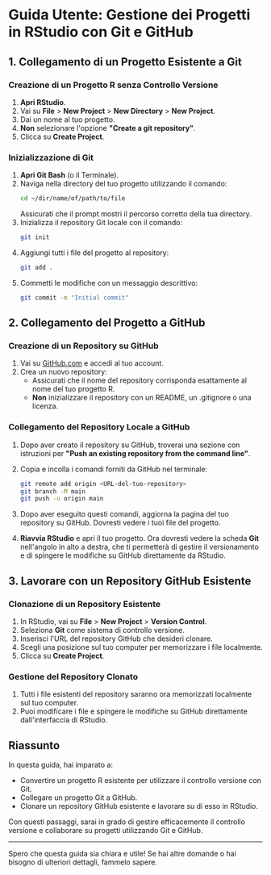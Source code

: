 
# Guida Utente: Gestione dei Progetti in RStudio con Git e GitHub

## 1. Collegamento di un Progetto Esistente a Git

### Creazione di un Progetto R senza Controllo Versione

1. **Apri RStudio**.
2. Vai su **File** > **New Project** > **New Directory** > **New Project**.
3. Dai un nome al tuo progetto.
4. **Non** selezionare l'opzione **"Create a git repository"**.
5. Clicca su **Create Project**.

### Inizializzazione di Git

1. **Apri Git Bash** (o il Terminale).
2. Naviga nella directory del tuo progetto utilizzando il comando:
   ```bash
   cd ~/dir/name/of/path/to/file
   ```
   Assicurati che il prompt mostri il percorso corretto della tua directory.
3. Inizializza il repository Git locale con il comando:
   ```bash
   git init
   ```
4. Aggiungi tutti i file del progetto al repository:
   ```bash
   git add .
   ```
5. Commetti le modifiche con un messaggio descrittivo:
   ```bash
   git commit -m "Initial commit"
   ```

## 2. Collegamento del Progetto a GitHub

### Creazione di un Repository su GitHub

1. Vai su [GitHub.com](https://github.com) e accedi al tuo account.
2. Crea un nuovo repository:
   - Assicurati che il nome del repository corrisponda esattamente al nome del tuo progetto R.
   - **Non** inizializzare il repository con un README, un .gitignore o una licenza.

### Collegamento del Repository Locale a GitHub

1. Dopo aver creato il repository su GitHub, troverai una sezione con istruzioni per **"Push an existing repository from the command line"**.
2. Copia e incolla i comandi forniti da GitHub nel terminale:
   ```bash
   git remote add origin <URL-del-tuo-repository>
   git branch -M main
   git push -u origin main
   ```
3. Dopo aver eseguito questi comandi, aggiorna la pagina del tuo repository su GitHub. Dovresti vedere i tuoi file del progetto.

4. **Riavvia RStudio** e apri il tuo progetto. Ora dovresti vedere la scheda **Git** nell'angolo in alto a destra, che ti permetterà di gestire il versionamento e di spingere le modifiche su GitHub direttamente da RStudio.

## 3. Lavorare con un Repository GitHub Esistente

### Clonazione di un Repository Esistente

1. In RStudio, vai su **File** > **New Project** > **Version Control**.
2. Seleziona **Git** come sistema di controllo versione.
3. Inserisci l'URL del repository GitHub che desideri clonare.
4. Scegli una posizione sul tuo computer per memorizzare i file localmente.
5. Clicca su **Create Project**.

### Gestione del Repository Clonato

1. Tutti i file esistenti del repository saranno ora memorizzati localmente sul tuo computer.
2. Puoi modificare i file e spingere le modifiche su GitHub direttamente dall'interfaccia di RStudio.

## Riassunto

In questa guida, hai imparato a:

- Convertire un progetto R esistente per utilizzare il controllo versione con Git.
- Collegare un progetto Git a GitHub.
- Clonare un repository GitHub esistente e lavorare su di esso in RStudio.

Con questi passaggi, sarai in grado di gestire efficacemente il controllo versione e collaborare su progetti utilizzando Git e GitHub.

---

Spero che questa guida sia chiara e utile! Se hai altre domande o hai bisogno di ulteriori dettagli, fammelo sapere.
